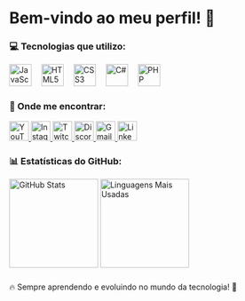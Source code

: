 <h1 align="left">Bem-vindo ao meu perfil! 🚀</h1>

###

<div align="left">
  <h3>💻 Tecnologias que utilizo:</h3>
  <img src="https://cdn.jsdelivr.net/gh/devicons/devicon/icons/javascript/javascript-original.svg" height="40" alt="JavaScript" />
  <img width="10" />
  <img src="https://cdn.jsdelivr.net/gh/devicons/devicon/icons/html5/html5-original.svg" height="40" alt="HTML5" />
  <img width="10" />
  <img src="https://cdn.jsdelivr.net/gh/devicons/devicon/icons/css3/css3-original.svg" height="40" alt="CSS3" />
  <img width="10" />
  <img src="https://cdn.jsdelivr.net/gh/devicons/devicon/icons/csharp/csharp-original.svg" height="40" alt="C#" />
  <img width="10" />
  <img src="https://cdn.jsdelivr.net/gh/devicons/devicon/icons/php/php-original.svg" height="40" alt="PHP" />
</div>

###

<div align="left">
  <h3>📲 Onde me encontrar:</h3>
  <a href="https://www.youtube.com" target="_blank">
    <img src="https://img.shields.io/badge/YouTube-FF0000?style=for-the-badge&logo=youtube&logoColor=white" height="35" alt="YouTube" />
  </a>
  <a href="https://www.instagram.com" target="_blank">
    <img src="https://img.shields.io/badge/Instagram-E4405F?style=for-the-badge&logo=instagram&logoColor=white" height="35" alt="Instagram" />
  </a>
  <a href="https://www.twitch.tv" target="_blank">
    <img src="https://img.shields.io/badge/Twitch-9146FF?style=for-the-badge&logo=twitch&logoColor=white" height="35" alt="Twitch" />
  </a>
  <a href="https://discord.com" target="_blank">
    <img src="https://img.shields.io/badge/Discord-7289DA?style=for-the-badge&logo=discord&logoColor=white" height="35" alt="Discord" />
  </a>
  <a href="mailto:seuemail@gmail.com">
    <img src="https://img.shields.io/badge/Gmail-D14836?style=for-the-badge&logo=gmail&logoColor=white" height="35" alt="Gmail" />
  </a>
  <a href="https://www.linkedin.com" target="_blank">
    <img src="https://img.shields.io/badge/LinkedIn-0077B5?style=for-the-badge&logo=linkedin&logoColor=white" height="35" alt="LinkedIn" />
  </a>
</div>

###

<div align="left">
  <h3>📊 Estatísticas do GitHub:</h3>
  <img src="https://github-readme-stats.vercel.app/api?username=DaniloBandeira0&show_icons=true&theme=tokyonight" height="160" alt="GitHub Stats" />
 <img src="https://github-readme-stats.vercel.app/api/top-langs/?username=DaniloBandeira0&layout=compact&theme=tokyonight" height="160" alt="Linguagens Mais Usadas" />

</div>

###

🔥 Sempre aprendendo e evoluindo no mundo da tecnologia! 🚀
